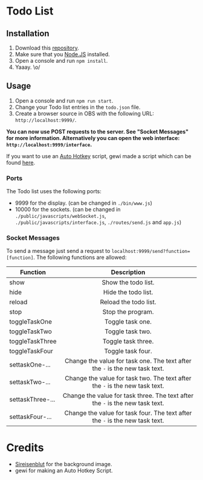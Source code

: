 # Todo List

## Installation
1. Download this [repository](https://github.com/derNiklaas/TODO-List/releases).
2. Make sure that you [Node.JS](https://nodejs.org/) installed.
3. Open a console and run ``npm install``.
4. Yaaay. \o/

## Usage
1. Open a console and run ``npm run start``.
2. Change your Todo list entries in the ``todo.json`` file.
3. Create a browser source in OBS with the following URL: ``http://localhost:9999/``. 

**You can now use POST requests to the server. See "Socket Messages" for more information.
Alternatively you can open the web interface: ``http://localhost:9999/interface``.**

If you want to use an [Auto Hotkey](https://www.autohotkey.com/) script, gewi made a script which can be found [here](http://ix.io/2dM3/AHK).

### Ports
The Todo list uses the following ports: 
* 9999 for the display. (can be changed in ``./bin/www.js``)
* 10000 for the sockets. (can be changed in ``./public/javascripts/webSocket.js``, ``./public/javascripts/interface.js``, ``./routes/send.js`` and ``app.js``)

### Socket Messages
To send a message just send a request to ``localhost:9999/send?function=[function]``. The following functions are allowed: 

| Function         | Description                                                                   |
| ---------------- | :---------------------------------------------------------------------------: |
| show             | Show the todo list.                                                           |
| hide             | Hide the todo list.                                                           |
| reload           | Reload the todo list.                                                         |
| stop             | Stop the program.                                                             |
| toggleTaskOne    | Toggle task one.                                                              |
| toggleTaskTwo    | Toggle task two.                                                              |
| toggleTaskThree  | Toggle task three.                                                            |
| toggleTaskFour   | Toggle task four.                                                             |
| settaskOne-...   | Change the value for task one. The text after the `-` is the new task text.   |
| settaskTwo-...   | Change the value for task two. The text after the `-` is the new task text.   |
| settaskThree-... | Change the value for task three. The text after the `-` is the new task text. |
| settaskFour-...  | Change the value for task four. The text after the `-` is the new task text.  |

# Credits
* [Sireisenblut](https://www.youtube.com/channel/UCLVdGYbBIjozAaOTZEV4K2A) for the background image.
* gewi for making an Auto Hotkey Script.